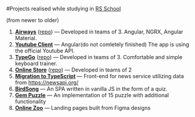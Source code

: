 #Projects realised while studying in [RS School](https://rollingscopes.com/)

(from newer to older)
1. **[Airways](https://sensational-naiad-cfc957.netlify.app/)** ([repo](https://github.com/AnnaFeona/rs-airways)) — Developed in teams of 3. Angular, NGRX, Angular Material.
2. **[Youtube Client](https://rolling-scopes-school.github.io/annafeona-ANGULAR2023Q1/)** — Angular(do not comletely finished) The app is using the official Youtube API.
3. **[TypeGo](https://kovalevn89.github.io/rs-clone/typego/)** ([repo](https://github.com/AnnaFeona/rs-clone)) — Developed in teams of 3. Comfortable and simple keyboard trainer.
5. **[Online Store](https://big-typical-hallway.glitch.me/)** ([repo](https://github.com/AnnaFeona/rs-online-store)) — Developed in teams of 2
6. **[Migration to TypeScript](https://rolling-scopes-school.github.io/annafeona-JSFE2022Q3/migration-news-js/)** — Front-end for news service utilizing data from https://newsapi.org/
7. **[BirdSong](https://rolling-scopes-school.github.io/annafeona-JSFE2022Q3/song-bird/)** — An SPA written in vanilla JS in the form of a quiz.
8. **[Gem Puzzle](https://rolling-scopes-school.github.io/annafeona-JSFE2022Q3/gem-puzzle/)** — An implementation of 15 puzzle with additional functionality
11. **[Online Zoo](https://rolling-scopes-school.github.io/annafeona-JSFE2022Q3/online-zoo/pages/main/index.html)** — Landing pages built from Figma designs

